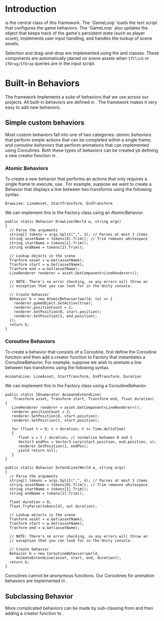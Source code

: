 # Introduction

<xref href="CTree.GameLoop?alt=GameLoop"/> 
is the central class of this framework. The `GameLoop` loads the text
script that configures the game behaviors. The `GameLoop` also updates the 
<xref href="CTree.World?alt=World"/> object that 
keeps track of the game's persistent state (such as player score), implements
user input handling, and handles the lookup of scene assets.

Selection and drag-and-drop are implemented using the <xref href="CTree.Interactable?alt=Interactable"> and <xref href="CTree.Location?alt=Location"> classes. These 
components are automatically placed on scene assets when `IfClick` or `IfDrag/IfDrop` 
queries are in the input script. 

# Built-in Behaviors

The framework implements a suite of behaviors that we use across our projects. 
All built-in behaviors are defined in <xref href="CTree.Factory?alt=Factory"/>.
The framework makes it very easy to add new behaviors. 

## Simple custom behaviors

Most custom behaviors fall into one of two categories: _atomic behaviors_ that perform 
simple actions that can be completed within a single frame; and _coroutine behaviors_ that 
perform animations that can implemented using Coroutines. Both these types of 
behaviors can be created yb defining a new creator function in 
<xref href="CTree.Factory?alt=Factory"/>.  

### Atomic Behaviors

To create a new behavior that performs an actions that only requires a single
frame to execute, use <xref href="CTree.AtomicBehavior?alt=AtomicBehavior"/>. 
For example, suppose we want to create a Behavior that displays a line between 
two transforms using the following syntax. 

```
DrawLine: LineAsset, StartTransform, EndTransform
```

We can implement this in the Factory class using an AtomicBehavior.

```
public static Behavior DrawLine(World w, string args)
{
  // Parse the arguments
  string[] tokens = args.Split(",", 3); // Parses at most 3 items
  string assetName = tokens[0].Trim(); // Trim removes whitespace
  string startName = tokens[1].Trim();
  string endName = tokens[2].Trim();
  
  // Lookup objects in the scene
  Tranform asset = w.Get(assetName);
  Tranform start = w.Get(assetName);
  Tranform end = w.Get(assetName);
  LineRenderer renderer = asset.GetComponent<LineRenderer>();

  // NOTE: There's no error checking, so any errors will throw an
  // exception that you can look for in the Unity console.
  
  // Create behavior
  Behavior b = new AtomicBehavior(world, (w) => {
    renderer.gameObject.SetActive(true);
    renderer.positionCount = 2;
    renderer.SetPosition(0, start.position);
    renderer.SetPosition(1, end.position);
  });
  return b;
}
```

### Coroutine Behaviors

To create a behavior that consists of a Coroutine, first define the Coroutine function and
then add a creator function to Factory that instantiates a CoroutineBehavior.  For example, 
suppose we wish to animate a line between two transforms using the following syntax.

```
AnimateLine: LineAsset, StartTransform, EndTransform, Duration
```

We can implement this in the Factory class using a CoroutineBehavior.

```
public static IEnumerator AnimateExtendLine(
    Transform asset, Transform start, Transform end, float duration)
{
   LineRenderer renderer = asset.GetComponent<LineRenderer>();
   renderer.positionCount = 2;
   renderer.SetPosition(0, start.position);
   renderer.SetPosition(1, start.position);
   
   for (float t = 0; t < duration; t += Time.deltaTime)
   {
      float u = t / duration; // normalize between 0 and 1
      Vector3 endPos = Vector3.Lerp(start.position, end.position, u);
      renderer.SetPosition(1, endPos);
      yield return null;
   }
}

public static Behavior ExtendLine(World w, string args)
{
  // Parse the arguments
  string[] tokens = args.Split(",", 4); // Parses at most 3 items
  string assetName = tokens[0].Trim(); // Trim removes whitespace
  string startName = tokens[1].Trim();
  string endName = tokens[2].Trim();

  float duration = 0;
  float.TryParse(tokens[4], out duration);
  
  // Lookup objects in the scene
  Tranform asset = w.Get(assetName);
  Tranform start = w.Get(assetName);
  Tranform end = w.Get(assetName);

  // NOTE: There's no error checking, so any errors will throw an
  // exception that you can look for in the Unity console.
  
  // Create behavior
  Behavior b = new CoroutineBehavior(world, 
     AnimateExtendLine(asset, start, end, duration));
  return b;
}
```  

Coroutines cannot be anonymous functions. Our Coroutines for animation behaviors are implemented in <see cref="CTree.ProceduralAnimator?alt=ProceduralAnimator"/>.

## Subclassing Behavior

More complicated behaviors can be made by sub-classing from 
<xref href="CTree.Behavior?alt=Behavior"/> and then adding a creator function to 
<xref href="CTree.Factory?alt=Factory">. 



